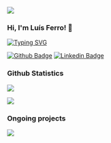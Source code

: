 ![](https://komarev.com/ghpvc/?username=luferro&style=for-the-badge)

### Hi, I'm Luís Ferro! 👋
[![Typing SVG](https://readme-typing-svg.herokuapp.com?lines=Nice+to+meet+you!;I'm+a+Software+Developer)](https://git.io/typing-svg)

[![Github Badge](https://img.shields.io/badge/-Github-grey?style=for-the-badge&logo=Github)](https://github.com/luferro)
[![Linkedin Badge](https://img.shields.io/badge/-LinkedIn-blue?style=for-the-badge&logo=LinkedIn)](https://www.linkedin.com/in/luis-ferro/)

### Github Statistics
[![](https://github-readme-stats.vercel.app/api/top-langs/?username=luferro&theme=graywhite&layout=compact&langs_count=8)](https://github.com/luferro)

[![](https://github-readme-stats.vercel.app/api?username=luferro&theme=graywhite)](https://github.com/luferro)

### Ongoing projects
[![](https://github-readme-stats.vercel.app/api/pin/?username=luferro&repo=SerpineBot&theme=graywhite)](https://github.com/luferro/SerpineBot)
